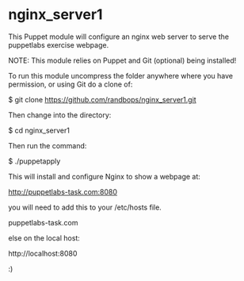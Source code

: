 nginx_server1
=============

This Puppet module will configure an nginx web server to serve the puppetlabs exercise webpage.

NOTE: This module relies on Puppet and Git (optional) being installed!



To run this module uncompress the folder anywhere where you have permission, or using Git do a clone of:

$ git clone https://github.com/randbops/nginx_server1.git

Then change into the directory:

$ cd nginx_server1

Then run the command:

$ ./puppetapply

This will install and configure Nginx to show a webpage at:

http://puppetlabs-task.com:8080

you will need to add this to your /etc/hosts file.

<ipaddress>  puppetlabs-task.com

else on the local host:

http://localhost:8080

:)
